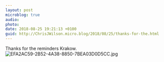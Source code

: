```yaml
---
layout: post
microblog: true
audio: 
photo: 
date: 2018-08-25 19:21:13 +0100
guid: http://ChrisJWilson.micro.blog/2018/08/25/thanks-for-the.html
---
```

Thanks for the reminders Krakow. 
![EFA2AC59-2B52-4A38-8850-7BEA03D0D5CC.jpg](http://chrisjwilson.me/uploads/2018/9a10c2a434.jpg)
